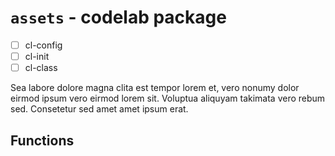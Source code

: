 # `assets` - codelab package

- [ ] cl-config
- [ ] cl-init
- [ ] cl-class

Sea labore dolore magna clita est tempor lorem et, vero nonumy dolor eirmod ipsum vero eirmod lorem sit. Voluptua aliquyam takimata vero rebum sed. Consetetur sed amet amet ipsum erat.

## Functions

